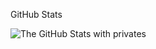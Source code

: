 GitHub Stats

![The GitHub Stats with privates](https://github-readme-stats.vercel.app/api?username=blaxor&theme=dracula&show_icons=true&hide_border=false&count_private=true)
